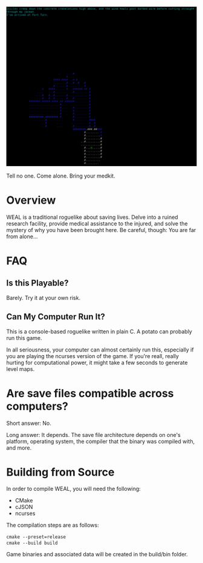 ![Screenshot](/img/screenshot.png)

Tell no one.
Come alone.
Bring your medkit.

# Overview

WEAL is a traditional roguelike about saving lives. Delve into a ruined
research facility, provide medical assistance to the injured, and solve
the mystery of why you have been brought here. Be careful, though: You
are far from alone...

# FAQ

## Is this Playable?
Barely. Try it at your own risk.

## Can My Computer Run It?
This is a console-based roguelike written in plain C. A potato can probably run this game.

In all seriousness, your computer can almost certainly run this, especially if you
are playing the ncurses version of the game. If you're reall, really hurting for
computational power, it might take a few seconds to generate level maps.

# Are save files compatible across computers?

Short answer: No.

Long answer: It depends. The save file architecture depends on one's platform, operating
system, the compiler that the binary was compiled with, and more.

# Building from Source
In order to compile WEAL, you will need the following:
- CMake
- cJSON
- ncurses

The compilation steps are as follows:
```
cmake --preset=release
cmake --build build
```

Game binaries and associated data will be created in the build/bin folder.
